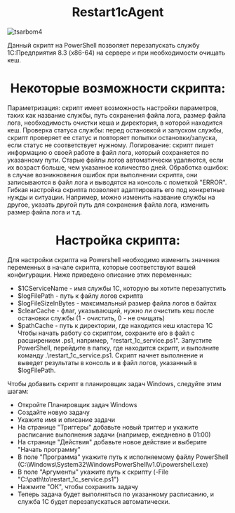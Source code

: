 <h1 align="center">Restart1cAgent</h1>
<p align="left"> <img src="https://komarev.com/ghpvc/?username=tsarbom4&label=Profile%20views&color=0e75b6&style=flat" alt="tsarbom4" /> </p>

Данный скрипт на PowerShell позволяет перезапускать службу 1С:Предприятия 8.3 (x86-64) на сервере и при необходимости очищать кеш.

<h1 align="center">Некоторые возможности скрипта:</h1>

Параметризация: скрипт имеет возможность настройки параметров, таких как название службы, путь сохранения файла лога, размер файла лога, необходимость очистки кеша и директория, в которой находится кеш.
Проверка статуса службы: перед остановкой и запуском службы, скрипт проверяет ее статус и повторяет попытки остановки/запуска, если статус не соответствует нужному.
Логирование: скрипт пишет информацию о своей работе в файл лога, который сохраняется по указанному пути. Старые файлы логов автоматически удаляются, если их возраст больше, чем указанное количество дней.
Обработка ошибок: в случае возникновения ошибок при выполнении скрипта, они записываются в файл лога и выводятся на консоль с пометкой "ERROR".
Гибкая настройка скрипта позволяет адаптировать его под конкретные нужды и ситуации. Например, можно изменить название службы на другое, указать другой путь для сохранения файла лога, изменить размер файла лога и т.д.

<h1 align="center">Настройка скрипта:</h1>

Для настройки скрипта на Powershell необходимо изменить значения переменных в начале скрипта, которые соответствуют вашей конфигурации. Ниже приведено описание этих переменных:

* $1CServiceName - имя службы 1С, которую вы хотите перезапустить
* $logFilePath - путь к файлу логов скрипта
* $logFileSizeInBytes - максимальный размер файла логов в байтах
* $clearCache - флаг, указывающий, нужно ли очистить кеш после остановки службы (1 - очистить, 0 - не очищать)
* $pathCache - путь к директории, где находится кеш кластера 1С
Чтобы начать работу со скриптом, сохраните его в файл с расширением .ps1, например, "restart_1c_service.ps1". Запустите PowerShell, перейдите в папку, где находится скрипт, и выполните команду .\restart_1c_service.ps1. Скрипт начнет выполнение и выведет результаты в консоль и в файл логов, указанный в $logFilePath.

Чтобы добавить скрипт в планировщик задач Windows, следуйте этим шагам:

* Откройте Планировщик задач Windows
* Создайте новую задачу
* Укажите имя и описание задачи
* На странице "Триггеры" добавьте новый триггер и укажите расписание выполнения задачи (например, ежедневно в 01:00)
* На странице "Действия" добавьте новое действие и выберите "Начать программу"
* В поле "Программа" укажите путь к исполняемому файлу PowerShell (C:\Windows\System32\WindowsPowerShell\v1.0\powershell.exe)
* В поле "Аргументы" укажите путь к скрипту (-File "C:\path\to\restart_1c_service.ps1")
* Нажмите "ОК", чтобы сохранить задачу
* Теперь задача будет выполняться по указанному расписанию, и служба 1С будет перезапускаться автоматически.
